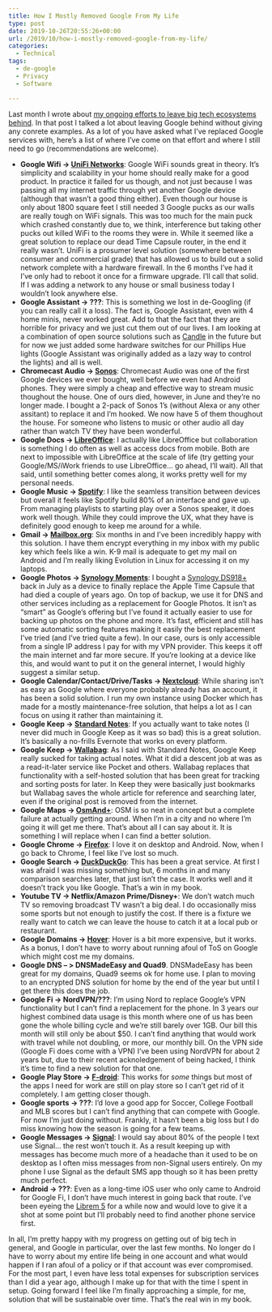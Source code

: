 ```yaml
---
title: How I Mostly Removed Google From My Life
type: post
date: 2019-10-26T20:55:26+00:00
url: /2019/10/how-i-mostly-removed-google-from-my-life/
categories:
  - Technical
tags:
  - de-google
  - Privacy
  - Software

---
```

Last month I wrote about [my ongoing efforts to leave big tech ecosystems behind][1]. In that post I talked a lot about leaving Google behind without giving any conrete examples. As a lot of you have asked what I’ve replaced Google services with, here’s a list of where I’ve come on that effort and where I still need to go (recommendations are welcome).
<ul class="wp-block-list">
  <li>
    <strong>Google Wifi -> <a href="https://unifi-network.ui.com/">UniFi Networks</a></strong>: Google WiFi sounds great in theory. It’s simplicity and scalability in your home should really make for a good product. In practice it failed for us though, and not just because I was passing all my internet traffic through yet another Google device (although that wasn’t a good thing either). Even though our house is only about 1800 square feet I still needed 3 Google pucks as our walls are really tough on WiFi signals. This was too much for the main puck which crashed constantly due to, we think, interference but taking other pucks out killed WiFi to the rooms they were in. While it seemed like a great solution to replace our dead Time Capsule router, in the end it really wasn’t. UniFi is a prosumer level solution (somewhere between consumer and commercial grade) that has allowed us to build out a solid network complete with a hardware firewall. In the 6 months I’ve had it I’ve only had to reboot it once for a firmware upgrade. I’ll call that solid. If I was adding a network to any house or small business today I wouldn’t look anywhere else.
  </li>
  <li>
    <strong>Google Assistant -> ???</strong>: This is something we lost in de-Googling (if you can really call it a loss). The fact is, Google Assistant, even with 4 home minis, never worked great. Add to that the fact that they are horrible for privacy and we just cut them out of our lives. I am looking at a combination of open source solutions such as <a href="https://www.candlesmarthome.com/">Candle</a> in the future but for now we just added some hardware switches for our Phillips Hue lights (Google Assistant was originally added as a lazy way to control the lights) and all is well.
  </li>
  <li>
    <strong>Chromecast Audio -> <a href="https://www.sonos.com">Sonos</a></strong>: Chromecast Audio was one of the first Google devices we ever bought, well before we even had Android phones. They were simply a cheap and effective way to stream music thoughout the house. One of ours died, however, in June and they’re no longer made. I bought a 2-pack of Sonos 1’s (without Alexa or any other assitant) to replace it and I’m hooked. We now have 5 of them thoughout the house. For someone who listens to music or other audio all day rather than watch TV they have been wonderful.
  </li>
  <li>
    <strong>Google Docs -> <a href="https://www.libreoffice.org/">LibreOffice</a></strong>: I actually like LibreOffice but collaboration is something I do often as well as access docs from mobile. Both are next to impossible with LibreOffice at the scale of life (try getting your Google/MS/iWork friends to use LibreOffice… go ahead, I’ll wait). All that said, until something better comes along, it works pretty well for my personal needs.
  </li>
  <li>
    <strong>Google Music -> <a href="https://www.spotify.com">Spotify</a></strong>: I like the seamless transition between devices but overall it feels like Spotify build 80% of an interface and gave up. From managing playlists to starting play over a Sonos speaker, it does work well though. While they could improve the UX, what they have is definitely good enough to keep me around for a while.
  </li>
  <li>
    <strong>Gmail -> <a href="https://mailbox.org">Mailbox.org</a></strong>: Six months in and I’ve been incredibly happy with this solution. I have them encrypt everything in my inbox with my public key which feels like a win. K-9 mail is adequate to get my mail on Android and I’m really liking Evolution in Linux for accessing it on my laptops.
  </li>
  <li>
    <strong>Google Photos -> <a href="https://www.synology.com/en-us/dsm/feature/moments">Synology Moments</a></strong>: I bought a <a href="https://www.synology.com/en-global/products/DS918+">Synology DS918+</a> back in July as a device to finally replace the Apple Time Capsule that had died a couple of years ago. On top of backup, we use it for DNS and other services including as a replacement for Google Photos. It isn’t as “smart” as Google’s offering but I’ve found it actually easier to use for backing up photos on the phone and more. It’s fast, efficient and still has some automatic sorting features making it easily the best replacement I’ve tried (and I’ve tried quite a few). In our case, ours is only accessible from a single IP address I pay for with my VPN provider. This keeps it off the main internet and far more secure. If you’re looking at a device like this, and would want to put it on the general internet, I would highly suggest a similar setup.
  </li>
  <li>
    <strong>Google Calendar/Contact/Drive/Tasks -> <a href="https://nextcloud.com/">Nextcloud</a></strong>: While sharing isn’t as easy as Google where everyone probably already has an account, it has been a solid solution. I run my own instance using Docker which has made for a mostly maintenance-free solution, that helps a lot as I can focus on using it rather than maintaining it.
  </li>
  <li>
    <strong>Google Keep -> <a href="https://standardnotes.org/">Standard Notes</a></strong>: If you actually want to take notes (I never did much in Google Keep as it was so bad) this is a great solution. It’s basically a no-frills Evernote that works on every platform.
  </li>
  <li>
    <strong>Google Keep -> <a href="https://wallabag.org">Wallabag</a></strong>: As I said with Standard Notes, Google Keep really sucked for taking actual notes. What it did a descent job at was as a read-it-later service like Pocket and others. Wallabag replaces that functionality with a self-hosted solution that has been great for tracking and sorting posts for later. In Keep they were basically just bookmarks but Wallabag saves the whole article for reference and searching later, even if the original post is removed from the internet.
  </li>
  <li>
    <strong>Google Maps -> <a href="https://osmand.net/">OsmAnd+</a></strong>: OSM is so neat in concept but a complete failure at actually getting around. When I’m in a city and no where I’m going it will get me there. That’s about all I can say about it. It is something I will replace when I can find a better solution.
  </li>
  <li>
    <strong>Google Chrome -> <a href="https://www.mozilla.org/en-US/firefox">Firefox</a></strong>: I love it on desktop and Android. Now, when I go back to Chrome, I feel like I’ve lost so much.
  </li>
  <li>
    <strong>Google Search -> <a href="https://duckduckgo.com/">DuckDuckGo</a></strong>: This has been a great service. At first I was afraid I was missing something but, 6 months in and many comparison searches later, that just isn’t the case. It works well and it doesn’t track you like Google. That’s a win in my book.
  </li>
  <li>
    <strong>Youtube TV -> Netflix/Amazon Prime/Disney+</strong>: We don’t watch much TV so removing broadcast TV wasn’t a big deal. I do occasionally miss some sports but not enough to justify the cost. If there is a fixture we really want to catch we can leave the house to catch it at a local pub or restaurant.
  </li>
  <li>
    <strong>Google Domains -> <a href="https://www.hover.com/">Hover</a></strong>: Hover is a bit more expensive, but it works. As a bonus, I don’t have to worry about running afoul of ToS on Google which might cost me my domains.
  </li>
  <li>
    <strong>Google DNS &#8211; > DNSMadeEasy and Quad9</strong>. DNSMadeEasy has been great for my domains, Quad9 seems ok for home use. I plan to moving to an encrypted DNS solution for home by the end of the year but until I get there this does the job.
  </li>
  <li>
    <strong>Google Fi -> NordVPN/???</strong>: I’m using Nord to replace Google’s VPN functionality but I can’t find a replacement for the phone. In 3 years our highest combined data usage is this month where one of us has been gone the whole billing cycle and we’re still barely over 1GB. Our bill this month will still only be about $50. I can’t find anything that would work with travel while not doubling, or more, our monthly bill. On the VPN side (Google Fi does come with a VPN) I’ve been using NordVPN for about 2 years but, due to their recent acknoledgement of being hacked, I think it’s time to find a new solution for that one.
  </li>
  <li>
    <strong>Google Play Store -> <a href="https://f-droid.org">F-droid</a></strong>: This works for <em>some</em> things but most of the apps I need for work are still on play store so I can’t get rid of it completely. I am getting closer though.
  </li>
  <li>
    <strong>Google sports -> ???</strong>: I’d love a good app for Soccer, College Football and MLB scores but I can’t find anything that can compete with Google. For now I’m just doing without. Frankly, it hasn’t been a big loss but I do miss knowing how the season is going for a few teams.
  </li>
  <li>
    <strong>Google Messages -> <a href="https://signal.org/">Signal</a></strong>: I would say about 80% of the people I text use Signal… the rest won’t touch it. As a result keeping up with messages has become much more of a headache than it used to be on desktop as I often miss messages from non-Signal users entirely. On my phone I use Signal as the default SMS app though so it has been pretty much perfect.
  </li>
  <li>
    <strong>Android -> ???</strong>: Even as a long-time iOS user who only came to Android for Google Fi, I don’t have much interest in going back that route. I’ve been eyeing the <a href="https://puri.sm/products/librem-5/">Librem 5</a> for a while now and would love to give it a shot at some point but I’ll probably need to find another phone service first.
  </li>
</ul>

In all, I’m pretty happy with my progress on getting out of big tech in general, and Google in particular, over the last few months. No longer do I have to worry about my entire life being in one account and what would happen if I ran afoul of a policy or if that account was ever compromised. For the most part, I even have less total expenses for subscription services than I did a year ago, although I make up for that with the time I spent in setup. Going forward I feel like I’m finally approaching a simple, for me, solution that will be sustainable over time. That’s the real win in my book.

 [1]: /2019/09/leaving-big-tech-ecosystems-behind/